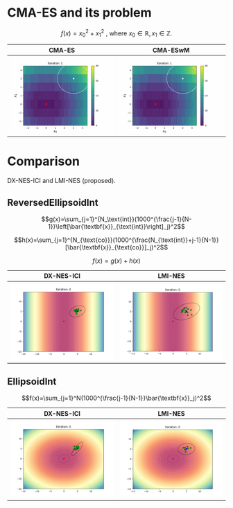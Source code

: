 # CMA-ES and its problem

$$ f(x) = x_0^2 + x_1^2 \text{ , where } x_0 \in \mathbb{R}, x_1 \in \mathbb{Z} \text{.} $$

|CMA-ES|CMA-ESwM|
|---|---|
|![CMA-ES](fig/CMA-ES.gif)|![CMA-ESwM](fig/CMA-ESwM.gif)|

# Comparison
DX-NES-ICI and LMI-NES (proposed).

## ReversedEllipsoidInt
$$g(x)=\sum_{j=1}^{N_\text{int}}(1000^{\frac{j-1}{N-1}}\left[\bar{\textbf{x}}_{\text{int}}\right]_j)^2$$

$$h(x)=\sum_{j=1}^{N_{\text{co}}}(1000^{\frac{N_{\text{int}}+j-1}{N-1}}[\bar{\textbf{x}}_{\text{co}}]_j)^2$$

$$f(x)=g(x)+h(x)$$

|DX-NES-ICI|LMI-NES|
|---|---|
|![DX-NES-ICI](fig/paperDX-NES-ICI_reversed_ellipsoid_int.gif)|![LMI-NES](fig/LMI-NES_reversed_ellipsoid_int.gif)|

## EllipsoidInt

$$f(x)=\sum_{j=1}^N(1000^{\frac{j-1}{N-1}}\bar{\textbf{x}}_j)^2$$

|DX-NES-ICI|LMI-NES|
|---|---|
|![DX-NES-ICI](fig/paperDX-NES-ICI_ellipsoid_int.gif)|![LMI-NES](fig/LMI-NES_ellipsoid_int.gif)|
